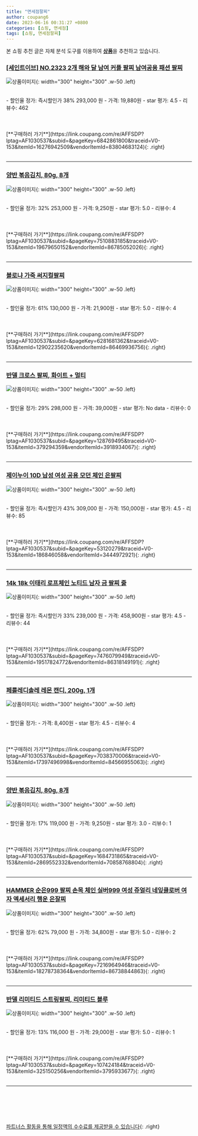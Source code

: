 ```yaml
---
title: "면세점팔찌"
author: coupang6
date: 2023-06-16 00:31:27 +0800
categories: [쇼핑, 면세점]
tags: [쇼핑, 면세점팔찌]
---
```


본 쇼핑 추천 글은 자체 분석 도구를 이용하여 [**상품**](https://link.coupang.com/a/bao1ui)을 추천하고 있습니다.

### [[세인트이브] NO.2323 2개 해와 달 남여 커플 팔찌 남여공용 패션 팔찌](https://link.coupang.com/re/AFFSDP?lptag=AF1030537&subid=&pageKey=6842861800&traceid=V0-153&itemId=16276942509&vendorItemId=83804683124)

![상품이미지](https://thumbnail7.coupangcdn.com/thumbnails/remote/230x230ex/image/vendor_inventory/1134/900bab86766918bb432b137722210b9402c8e6bf75b7ff939b9c10fccaf0.jpg){: width="300" height="300" .w-50 .left}


<br>
- 할인율 정가: 즉시할인가 38%  293,000   원
- 가격: 19,880원
- star 평가: 4.5
- 리뷰수: 462
<br>
<br>
<br>
<br>
[**구매하러 가기**](https://link.coupang.com/re/AFFSDP?lptag=AF1030537&subid=&pageKey=6842861800&traceid=V0-153&itemId=16276942509&vendorItemId=83804683124){: .right}
<br>
<br>

---

### [양반 볶음김치, 80g, 8개](https://link.coupang.com/re/AFFSDP?lptag=AF1030537&subid=&pageKey=7510883185&traceid=V0-153&itemId=19679650152&vendorItemId=86785052026)

![상품이미지](https://thumbnail9.coupangcdn.com/thumbnails/remote/230x230ex/image/retail/images/341875590527770-501a025c-e7d9-476e-a8cf-5a5c7e7db376.jpg){: width="300" height="300" .w-50 .left}


<br>
- 할인율 정가: 32%  253,000   원
- 가격: 9,250원
- star 평가: 5.0
- 리뷰수: 4
<br>
<br>
<br>
<br>
[**구매하러 가기**](https://link.coupang.com/re/AFFSDP?lptag=AF1030537&subid=&pageKey=7510883185&traceid=V0-153&itemId=19679650152&vendorItemId=86785052026){: .right}
<br>
<br>

---

### [볼로냐 가죽 써지컬팔찌](https://link.coupang.com/re/AFFSDP?lptag=AF1030537&subid=&pageKey=6281681362&traceid=V0-153&itemId=12902235620&vendorItemId=86469936756)

![상품이미지](https://thumbnail7.coupangcdn.com/thumbnails/remote/230x230ex/image/vendor_inventory/a08a/8a6a732e0abc9d6e657e7c929465dfb74c6444772fa9c5b05ef8e6b2269f.jpg){: width="300" height="300" .w-50 .left}


<br>
- 할인율 정가: 61%  130,000   원
- 가격: 21,900원
- star 평가: 5.0
- 리뷰수: 4
<br>
<br>
<br>
<br>
[**구매하러 가기**](https://link.coupang.com/re/AFFSDP?lptag=AF1030537&subid=&pageKey=6281681362&traceid=V0-153&itemId=12902235620&vendorItemId=86469936756){: .right}
<br>
<br>

---

### [반델 크로스 팔찌, 화이트 + 멀티](https://link.coupang.com/re/AFFSDP?lptag=AF1030537&subid=&pageKey=128769495&traceid=V0-153&itemId=379294359&vendorItemId=3918934067)

![상품이미지](https://thumbnail9.coupangcdn.com/thumbnails/remote/230x230ex/image/retail/images/2018/08/29/11/5/da5a2345-784b-42f8-b53e-aa1708f363d3.jpg){: width="300" height="300" .w-50 .left}


<br>
- 할인율 정가: 29%  298,000   원
- 가격: 39,000원
- star 평가: No data
- 리뷰수: 0
<br>
<br>
<br>
<br>
[**구매하러 가기**](https://link.coupang.com/re/AFFSDP?lptag=AF1030537&subid=&pageKey=128769495&traceid=V0-153&itemId=379294359&vendorItemId=3918934067){: .right}
<br>
<br>

---

### [제이누이 10D 남성 여성 공용 모던 체인 은팔찌](https://link.coupang.com/re/AFFSDP?lptag=AF1030537&subid=&pageKey=53120279&traceid=V0-153&itemId=186846058&vendorItemId=3444972921)

![상품이미지](https://thumbnail8.coupangcdn.com/thumbnails/remote/230x230ex/image/vendor_inventory/images/2017/12/08/18/5/e9344f17-a9c0-4e29-9e12-7ed7e6ba9375.jpg){: width="300" height="300" .w-50 .left}


<br>
- 할인율 정가: 즉시할인가 43%  309,000   원
- 가격: 150,000원
- star 평가: 4.5
- 리뷰수: 85
<br>
<br>
<br>
<br>
[**구매하러 가기**](https://link.coupang.com/re/AFFSDP?lptag=AF1030537&subid=&pageKey=53120279&traceid=V0-153&itemId=186846058&vendorItemId=3444972921){: .right}
<br>
<br>

---

### [14k 18k 이태리 로프체인 노티드 남자 금 팔찌 줄](https://link.coupang.com/re/AFFSDP?lptag=AF1030537&subid=&pageKey=7476079949&traceid=V0-153&itemId=19517824772&vendorItemId=86318149191)

![상품이미지](https://thumbnail10.coupangcdn.com/thumbnails/remote/230x230ex/image/vendor_inventory/0d79/5666eb5b176343f1e58df616d28377ff51cea7958fc532ded1e44bb524c0.jpg){: width="300" height="300" .w-50 .left}


<br>
- 할인율 정가: 즉시할인가 33%  239,000   원
- 가격: 458,900원
- star 평가: 4.5
- 리뷰수: 44
<br>
<br>
<br>
<br>
[**구매하러 가기**](https://link.coupang.com/re/AFFSDP?lptag=AF1030537&subid=&pageKey=7476079949&traceid=V0-153&itemId=19517824772&vendorItemId=86318149191){: .right}
<br>
<br>

---

### [페를레디솔레 레몬 캔디, 200g, 1개](https://link.coupang.com/re/AFFSDP?lptag=AF1030537&subid=&pageKey=7038370006&traceid=V0-153&itemId=17397496998&vendorItemId=84566955063)

![상품이미지](https://thumbnail8.coupangcdn.com/thumbnails/remote/230x230ex/image/retail/images/1325558121442129-04096f83-eda6-4305-b7ce-b915b00db775.jpg){: width="300" height="300" .w-50 .left}


<br>
- 할인율 정가: 
- 가격: 8,400원
- star 평가: 4.5
- 리뷰수: 4
<br>
<br>
<br>
<br>
[**구매하러 가기**](https://link.coupang.com/re/AFFSDP?lptag=AF1030537&subid=&pageKey=7038370006&traceid=V0-153&itemId=17397496998&vendorItemId=84566955063){: .right}
<br>
<br>

---

### [양반 볶음김치, 80g, 8개](https://link.coupang.com/re/AFFSDP?lptag=AF1030537&subid=&pageKey=1684731865&traceid=V0-153&itemId=2869552332&vendorItemId=70858768804)

![상품이미지](https://thumbnail9.coupangcdn.com/thumbnails/remote/230x230ex/image/retail/images/341875590527770-501a025c-e7d9-476e-a8cf-5a5c7e7db376.jpg){: width="300" height="300" .w-50 .left}


<br>
- 할인율 정가: 17%  119,000   원
- 가격: 9,250원
- star 평가: 3.0
- 리뷰수: 1
<br>
<br>
<br>
<br>
[**구매하러 가기**](https://link.coupang.com/re/AFFSDP?lptag=AF1030537&subid=&pageKey=1684731865&traceid=V0-153&itemId=2869552332&vendorItemId=70858768804){: .right}
<br>
<br>

---

### [HAMMER 순은999 팔찌 손목 체인 실버999 여성 쥬얼리 네잎클로버 여자 엑세서리 행운 은잘찌](https://link.coupang.com/re/AFFSDP?lptag=AF1030537&subid=&pageKey=7216964946&traceid=V0-153&itemId=18278738364&vendorItemId=86738844863)

![상품이미지](https://thumbnail9.coupangcdn.com/thumbnails/remote/230x230ex/image/vendor_inventory/b4fd/efe69d112e16db34345737b5e8fb73e7892ddb87a74df523eb07603b1c86.jpg){: width="300" height="300" .w-50 .left}


<br>
- 할인율 정가: 62%  79,000   원
- 가격: 34,800원
- star 평가: 5.0
- 리뷰수: 2
<br>
<br>
<br>
<br>
[**구매하러 가기**](https://link.coupang.com/re/AFFSDP?lptag=AF1030537&subid=&pageKey=7216964946&traceid=V0-153&itemId=18278738364&vendorItemId=86738844863){: .right}
<br>
<br>

---

### [반델 리미티드 스트링팔찌, 리미티드 블루](https://link.coupang.com/re/AFFSDP?lptag=AF1030537&subid=&pageKey=107424184&traceid=V0-153&itemId=325150256&vendorItemId=3795933677)

![상품이미지](https://thumbnail10.coupangcdn.com/thumbnails/remote/230x230ex/image/retail/images/2018/07/05/17/8/3167ed8c-4d7e-4173-87c1-1354b1c45448.jpg){: width="300" height="300" .w-50 .left}


<br>
- 할인율 정가: 13%  116,000   원
- 가격: 29,000원
- star 평가: 5.0
- 리뷰수: 1
<br>
<br>
<br>
<br>
[**구매하러 가기**](https://link.coupang.com/re/AFFSDP?lptag=AF1030537&subid=&pageKey=107424184&traceid=V0-153&itemId=325150256&vendorItemId=3795933677){: .right}
<br>
<br>

---
<br><br><br><br><br> [파트너스 활동을 통해 일정액의 수수료를 제공받을 수 있습니다](https://link.coupang.com/a/bao1ui){: .right}